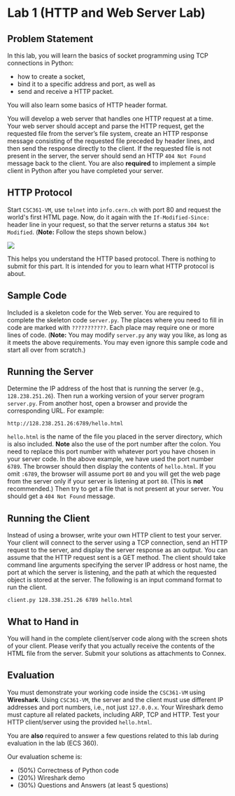 # Lab 1 (HTTP and Web Server Lab)


## Problem Statement
In this lab, you will learn the basics of socket programming using TCP connections in Python:
* how to create a socket,
* bind it to a specific address and port, as well as
* send and receive a HTTP packet.

You will also learn some basics of HTTP header format.

You will develop a web server that handles one HTTP request at a time. Your web server should accept and parse the HTTP request, get the requested file from the server’s file system, create an HTTP response message consisting of the requested file preceded by header lines, and then send the response directly to the client. If the requested file is not present in the server, the server should send an HTTP `404 Not Found` message back to the client. You are also **required** to implement a simple client in Python after you have completed your server.


## HTTP Protocol
Start `CSC361-VM`, use `telnet` into `info.cern.ch` with port 80 and request the world's first HTML page. Now, do it again with the `If-Modified-Since:` header line in your request, so that the server returns a status `304 Not Modified`. (**Note:** Follow the steps shown below.)

![](telnet-info.cern.ch.png)

This helps you understand the HTTP based protocol. There is nothing to submit for this part. It is intended for you to learn what HTTP protocol is about.



## Sample Code
Included is a skeleton code for the Web server. You are required to complete the skeleton code `server.py`. The places where you need to fill in code are marked with `???????????`. Each place may require one or more lines of code. (**Note:** You may modify `server.py` any way you like, as long as it meets the above requirements. You may even ignore this sample code and start all over from scratch.)


## Running the Server
Determine the IP address of the host that is running the server (e.g., `128.238.251.26`). Then run a working version of your server program `server.py`. From another host, open a browser and provide the corresponding URL. For example:

    http://128.238.251.26:6789/hello.html

`hello.html` is the name of the file you placed in the server directory, which is also included. **Note** also the use of the port number after the colon. You need to replace this port number with whatever port you have chosen in your server code. In the above example, we have used the port number `6789`. The browser should then display the contents of `hello.html`. If you omit `:6789`, the browser will assume port `80` and you will get the web page from the server only if your server is listening at port `80`. (This is **not** recommended.) Then try to get a file that is not present at your server. You should get a `404 Not Found` message.



## Running the Client
Instead of using a browser, write your own HTTP client to test your server. Your client will connect to the server using a TCP connection, send an HTTP request to the server, and display the server response as an output. You can assume that the HTTP request sent is a GET method. The client should take command line arguments specifying the server IP address or host name, the port at which the server is listening, and the path at which the requested object is stored at the server. The following is an input command format to run the client.

    client.py 128.338.251.26 6789 hello.html


## What to Hand in
You will hand in the complete client/server code along with the screen shots of your client. Please verify that you actually receive the contents of the HTML file from the server. Submit your solutions as attachments to Connex. 


## Evaluation
You must demonstrate your working code inside the `CSC361-VM` using **Wireshark**. Using `CSC361-VM`, the server and the client must use different IP addresses and port numbers, i.e., not just `127.0.0.x`. Your Wireshark demo must capture all related packets, including ARP, TCP and HTTP. Test your HTTP client/server using the provided `hello.html`.

You are **also** required to answer a few questions related to this lab during evaluation in the lab (ECS 360).

Our evaluation scheme is:
- (50%) Correctness of Python code
- (20%) Wireshark demo
- (30%) Questions and Answers (at least 5 questions)
